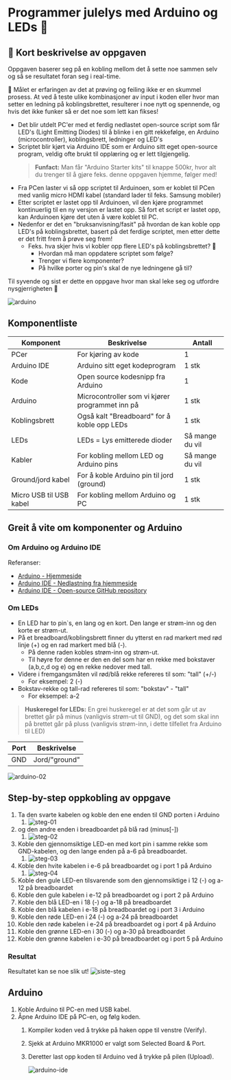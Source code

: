 # Programmer julelys med Arduino og LEDs 🚦

## 🌈 Kort beskrivelse av oppgaven

Oppgaven baserer seg på en kobling mellom det å sette noe sammen selv og så se resultatet foran seg i real-time.

🎯 Målet er erfaringen av det at prøving og feiling ikke er en skummel prosess. At ved å teste ulike kombinasjoner av input i koden eller hvor man setter en ledning på koblingsbrettet, resulterer i noe nytt og spennende, og hvis det ikke funker så er det noe som lett kan fikses!

- Det blir utdelt PC'er med et ferdig nedlastet open-source script som får LED's (Light Emitting Diodes) til å blinke i en gitt rekkefølge, en Arduino (microcontroller), koblingsbrett, ledninger og LED's
- Scriptet blir kjørt via Arduino IDE som er Arduino sitt eget open-source program, veldig ofte brukt til opplæring og er lett tilgjengelig.
  > **Funfact:** Man får "Arduino Starter kits" til knappe 500kr, hvor alt du trenger til å gjøre feks. denne oppgaven hjemme, følger med!
- Fra PCen laster vi så opp scriptet til Arduinoen, som er koblet til PCen med vanlig micro HDMI kabel (standard lader til feks. Samsung mobiler)
- Etter scriptet er lastet opp til Arduinoen, vil den kjøre programmet kontinuerlig til en ny versjon er lastet opp. Så fort et script er lastet opp, kan Arduinoen kjøre det uten å være koblet til PC.
- Nedenfor er det en "bruksanvisning/fasit" på hvordan de kan koble opp LED's på koblingsbrettet, basert på det ferdige scriptet, men etter dette er det fritt frem å prøve seg frem!
  - Feks. hva skjer hvis vi kobler opp flere LED's på koblingsbrettet? 🤔
    - Hvordan må man oppdatere scriptet som følge?
    - Trenger vi flere komponenter?
    - På hvilke porter og pin's skal de nye ledningene gå til?

Til syvende og sist er dette en oppgave hvor man skal leke seg og utfordre nysgjerrigheten 🎨

![arduino](img/arduino.jpg)

## Komponentliste

| Komponent | Beskrivelse | Antall |
|-|-|-|
| PCer | For kjøring av kode | 1 |
| Arduino IDE | Arduino sitt eget kodeprogram | 1 stk |
| Kode | Open source kodesnipp fra Arduino | 1 |
| Arduino | Microcontroller som vi kjører programmet inn på | 1 stk |
| Koblingsbrett | Også kalt "Breadboard" for å koble opp LEDs | 1 stk |
| LEDs | LEDs = Lys emitterede dioder | Så mange du vil |
| Kabler | For kobling mellom LED og Arduino pins | Så mange du vil |
| Ground/jord kabel | For å koble Arduino pin til jord (ground) | 1 stk |
| Micro USB til USB kabel | For kobling mellom Arduino og PC | 1 stk |

## Greit å vite om komponenter og Arduino

### Om Arduino og Arduino IDE

Referanser:

- [Arduino - Hjemmeside](https://www.arduino.cc/)
- [Arduino IDE - Nedlastning fra hjemmeside](https://www.arduino.cc/en/software)
- [Arduino IDE - Open-source GitHub repository](https://github.com/arduino/arduino-ide)

### Om LEDs

- En LED har to pin`s, en lang og en kort. Den lange er strøm-inn og den korte er strøm-ut.
- På et breadboard/koblingsbrett finner du ytterst en rad markert med rød linje (+) og en rad markert med blå (-).
  - På denne raden kobles strøm-inn og strøm-ut.
  - Til høyre for denne er den en del som har en rekke med bokstaver (a,b,c,d og e) og en rekke nedover med tall.
- Videre i fremgangsmåten vil rød/blå rekke refereres til som: "tall" (+/-)
  - For eksempel: 2 (-)
- Bokstav-rekke og tall-rad refereres til som: "bokstav" - "tall"
  - For eksempel: a-2

> **Huskeregel for LEDs:** En grei huskeregel er at det som går ut av brettet går på minus (vanligvis strøm-ut til GND), og det som skal inn på brettet går på pluss (vanligvis strøm-inn, i dette tilfellet fra Arduino til LED)

| Port | Beskrivelse |
|-|-|
| GND | Jord/"ground" |

![arduino-02](img/_DSC8991.jpg)

## Step-by-step oppkobling av oppgave

1. Ta den svarte kabelen og koble den ene enden til GND porten i Arduino
   1. ![steg-01](img/steg-01.jpg)
1. og den andre enden i breadboardet på blå rad (minus[-])
   1. ![steg-02](img/steg-02.jpg)
1. Koble den gjennomsiktige LED-en med kort pin i samme rekke som GND-kabelen, og den lange enden på a-6 på breadboardet.
   1. ![steg-03](img/steg-03.jpg)
1. Koble den hvite kabelen i e-6 på breadboardet og i port 1 på Arduino
   1. ![steg-04](img/steg-04.jpg)
1. Koble den gule LED-en tilsvarende som den gjennomsiktige i 12 (-) og a-12 på breadboardet
1. Koble den gule kabelen i e-12 på breadboardet og i port 2 på Arduino
1. Koble den blå LED-en i 18 (-) og a-18 på breadboardet
1. Koble den blå kabelen i e-18 på breadboardet og i port 3 i Arduino
1. Koble den røde LED-en i 24 (-) og a-24 på breadboardet
1. Koble den røde kabelen i e-24 på breadboardet og i port 4 på Arduino
1. Koble den grønne LED-en i 30 (-) og a-30 på breadboardet
1. Koble den grønne kabelen i e-30 på breadboardet og i port 5 på Arduino

### Resultat

Resultatet kan se noe slik ut!
![siste-steg](img/siste-steg.jpg)

## Arduino

1. Koble Arduino til PC-en med USB kabel.
1. Åpne Arduino IDE på PC-en, og følg koden.
   1. Kompiler koden ved å trykke på haken oppe til venstre (Verify).
   1. Sjekk at Arduino MKR1000 er valgt som Selected Board & Port.
   1. Deretter last opp koden til Arduino ved å trykke på pilen (Upload).

      ![arduino-ide](img/arduino-ide.png)
